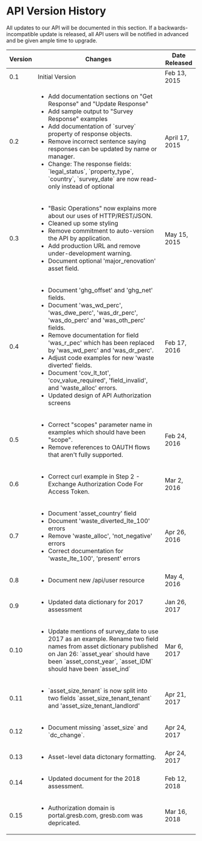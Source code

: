 # API Version History
All updates to our API will be documented in this section. If a backwards-incompatible update is released, all API users will be notified in advanced and be given ample time to upgrade.


<table>
  <thead>
    <tr>
      <th>Version</th>
      <th>Changes</th>
      <th>Date Released</th>
    </tr>
  </thead>
  <tbody>
    <tr>
      <td>0.1</td>
      <td>Initial Version</td>
      <td>Feb 13, 2015</td>
    </tr>
    <tr>
      <td>0.2</td>
      <td>
        <ul>
          <li>Add documentation sections on "Get Response" and  "Update Response"</li>
          <li>Add sample output to "Survey Response" examples</li>
          <li>Add documentation of `survey` property of response objects.</li>
          <li>Remove incorrect sentence saying responses can be updated by name or manager.</li>
          <li>Change: The response fields: `legal_status`, `property_type`, `country`, `survey_date` are now read-only instead of optional</li>
        </td>
      <td>April 17, 2015</td>
    </tr>
    <tr>
      <td>0.3</td>
      <td>
        <ul>
          <li>"Basic Operations" now explains more about our uses of HTTP/REST/JSON.</li>
          <li>Cleaned up some styling</li>
          <li>Remove commitment to auto-version the API by application.</li>
          <li>Add production URL and remove under-development warning.</li>
          <li>Document optional 'major_renovation' asset field.</li>
        </td>
      <td>May 15, 2015</td>
    </tr>
    <tr>
      <td>0.4</td>
      <td>
        <ul>
          <li>Document 'ghg_offset' and 'ghg_net' fields.</li>
          <li>Document 'was_wd_perc', 'was_dwe_perc', 'was_dr_perc', 'was_do_perc' and 'was_oth_perc' fields.</li>
          <li>Remove documentation for field 'was_r_pec' which has been replaced by 'was_wd_perc' and 'was_dr_perc'.</li>
          <li>Adjust code examples for new 'waste diverted' fields.</li>
          <li>Document 'cov_lt_tot', 'cov_value_required', 'field_invalid', and 'waste_alloc' errors.</li>
          <li>Updated design of API Authorization screens</li>
        </td>
      <td>Feb 17, 2016</td>
    </tr>
    <tr>
      <td>0.5</td>
      <td>
        <ul>
          <li>Correct "scopes" parameter name in examples which should have been "scope".</li>
          <li>Remove references to OAUTH flows that aren't fully supported.</li>
        </td>
      <td>Feb 24, 2016</td>
    </tr>
    <tr>
      <td>0.6</td>
      <td>
        <ul>
          <li>Correct curl example in Step 2 - Exchange Authorization Code For Access Token.</li>
        </td>
      <td>Mar 2, 2016</td>
    </tr>
    <tr>
      <td>0.7</td>
      <td>
        <ul>
          <li>Document 'asset_country' field</li>
          <li>Document 'waste_diverted_lte_100' errors</li>
          <li>Remove 'waste_alloc', 'not_negative' errors</li>
          <li>Correct documentation for 'waste_lte_100', 'present' errors</li>
        </td>
      <td>Apr 26, 2016</td>
    </tr>
    <tr>
      <td>0.8</td>
      <td>
        <ul>
          <li>Document new /api/user resource</li>
        </td>
      <td>May 4, 2016</td>
    </tr>
    <tr>
      <td>0.9</td>
      <td>
        <ul>
          <li>Updated data dictionary for 2017 assessment</li>
        </td>
      <td>Jan 26, 2017</td>
    </tr>
    <tr>
      <td>0.10</td>
      <td>
        <ul>
          <li>
            Update mentions of survey_date to use 2017 as an example. Rename two field names
            from asset dictionary published on Jan 26:
               `asset_year` should have been `asset_const_year`,
               `asset_IDM` should have been `asset_ind`
          </li>
        </td>
      <td>Mar 6, 2017</td>
    </tr>
    <tr>
      <td>0.11</td>
      <td>
        <ul>
          <li>
            `asset_size_tenant` is now split into two fields `asset_size_tenant_tenant` and 'asset_size_tenant_landlord'
          </li>
        </td>
      <td>Apr 21, 2017</td>
    </tr>
    <tr>
      <td>0.12</td>
      <td>
        <ul>
          <li>
            Document missing `asset_size` and `dc_change`.
          </li>
        </td>
      <td>Apr 24, 2017</td>
    </tr>
    <tr>
      <td>0.13</td>
      <td>
        <ul>
          <li>
            Asset-level data dictonary formatting.
          </li>
        </td>
      <td>Apr 24, 2017</td>
    </tr>
    <tr>
      <td>0.14</td>
      <td>
        <ul>
          <li>
            Updated document for the 2018 assessment.
          </li>
        </td>
      <td>Feb 12, 2018</td>
    </tr>
    <tr>
      <td>0.15</td>
      <td>
        <ul>
          <li>
            Authorization domain is portal.gresb.com, gresb.com was depricated.
          </li>
        </td>
      <td>Mar 16, 2018</td>
    </tr>
  </tbody>
</table>
